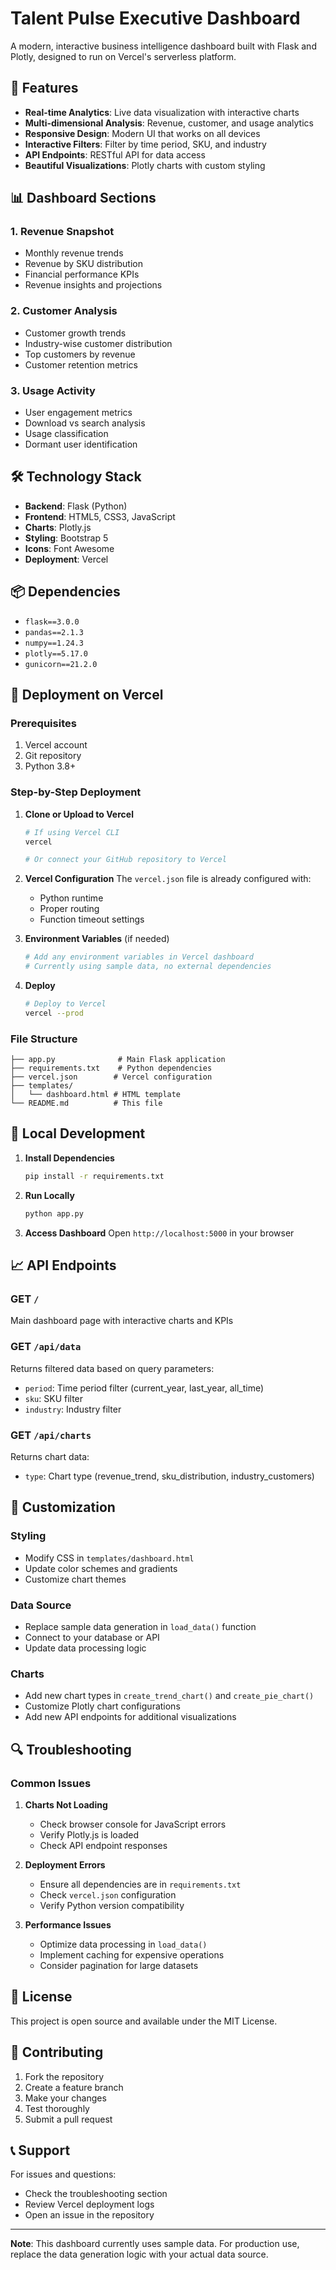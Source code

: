 # Talent Pulse Executive Dashboard

A modern, interactive business intelligence dashboard built with Flask and Plotly, designed to run on Vercel's serverless platform.

## 🚀 Features

- **Real-time Analytics**: Live data visualization with interactive charts
- **Multi-dimensional Analysis**: Revenue, customer, and usage analytics
- **Responsive Design**: Modern UI that works on all devices
- **Interactive Filters**: Filter by time period, SKU, and industry
- **API Endpoints**: RESTful API for data access
- **Beautiful Visualizations**: Plotly charts with custom styling

## 📊 Dashboard Sections

### 1. Revenue Snapshot
- Monthly revenue trends
- Revenue by SKU distribution
- Financial performance KPIs
- Revenue insights and projections

### 2. Customer Analysis
- Customer growth trends
- Industry-wise customer distribution
- Top customers by revenue
- Customer retention metrics

### 3. Usage Activity
- User engagement metrics
- Download vs search analysis
- Usage classification
- Dormant user identification

## 🛠️ Technology Stack

- **Backend**: Flask (Python)
- **Frontend**: HTML5, CSS3, JavaScript
- **Charts**: Plotly.js
- **Styling**: Bootstrap 5
- **Icons**: Font Awesome
- **Deployment**: Vercel

## 📦 Dependencies

- `flask==3.0.0`
- `pandas==2.1.3`
- `numpy==1.24.3`
- `plotly==5.17.0`
- `gunicorn==21.2.0`

## 🚀 Deployment on Vercel

### Prerequisites
1. Vercel account
2. Git repository
3. Python 3.8+

### Step-by-Step Deployment

1. **Clone or Upload to Vercel**
   ```bash
   # If using Vercel CLI
   vercel
   
   # Or connect your GitHub repository to Vercel
   ```

2. **Vercel Configuration**
   The `vercel.json` file is already configured with:
   - Python runtime
   - Proper routing
   - Function timeout settings

3. **Environment Variables** (if needed)
   ```bash
   # Add any environment variables in Vercel dashboard
   # Currently using sample data, no external dependencies
   ```

4. **Deploy**
   ```bash
   # Deploy to Vercel
   vercel --prod
   ```

### File Structure
```
├── app.py              # Main Flask application
├── requirements.txt    # Python dependencies
├── vercel.json        # Vercel configuration
├── templates/
│   └── dashboard.html # HTML template
└── README.md          # This file
```

## 🔧 Local Development

1. **Install Dependencies**
   ```bash
   pip install -r requirements.txt
   ```

2. **Run Locally**
   ```bash
   python app.py
   ```

3. **Access Dashboard**
   Open `http://localhost:5000` in your browser

## 📈 API Endpoints

### GET `/`
Main dashboard page with interactive charts and KPIs

### GET `/api/data`
Returns filtered data based on query parameters:
- `period`: Time period filter (current_year, last_year, all_time)
- `sku`: SKU filter
- `industry`: Industry filter

### GET `/api/charts`
Returns chart data:
- `type`: Chart type (revenue_trend, sku_distribution, industry_customers)

## 🎨 Customization

### Styling
- Modify CSS in `templates/dashboard.html`
- Update color schemes and gradients
- Customize chart themes

### Data Source
- Replace sample data generation in `load_data()` function
- Connect to your database or API
- Update data processing logic

### Charts
- Add new chart types in `create_trend_chart()` and `create_pie_chart()`
- Customize Plotly chart configurations
- Add new API endpoints for additional visualizations

## 🔍 Troubleshooting

### Common Issues

1. **Charts Not Loading**
   - Check browser console for JavaScript errors
   - Verify Plotly.js is loaded
   - Check API endpoint responses

2. **Deployment Errors**
   - Ensure all dependencies are in `requirements.txt`
   - Check `vercel.json` configuration
   - Verify Python version compatibility

3. **Performance Issues**
   - Optimize data processing in `load_data()`
   - Implement caching for expensive operations
   - Consider pagination for large datasets

## 📝 License

This project is open source and available under the MIT License.

## 🤝 Contributing

1. Fork the repository
2. Create a feature branch
3. Make your changes
4. Test thoroughly
5. Submit a pull request

## 📞 Support

For issues and questions:
- Check the troubleshooting section
- Review Vercel deployment logs
- Open an issue in the repository

---

**Note**: This dashboard currently uses sample data. For production use, replace the data generation logic with your actual data source. 